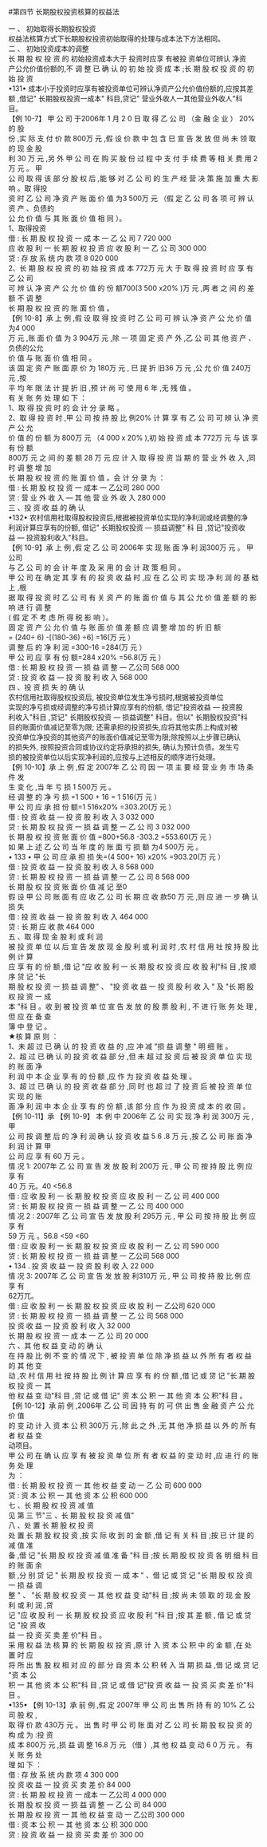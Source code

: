 #第四节 长期股权投资核算的权益法
<p>一 、 初始取得长期股权投资<br />
权益法核算方式下长期股权投资初始取得的处理与成本法下方法相同。<br />
二 、 初始投资成本的调整<br />
长 期 股 权 投 资 的 初始投资成本大于 投资时应享 有被投 资单位可辨认 净资<br />
产公允价值份额的,不 调 整 已 确 认 的 初 始 投 资 成 本 ;长 期 股 权 投 资 的 初 始 投 资<br />
•131•
成本小于投资时应享有被投资单位可辨认净资产公允价值份额的,应按其差<br />
额 ,借记" 长期股权投资一成本" 科目,贷记" 营业外收人一其他营业外收人"科<br />
目。<br />
【例 10-7】 甲 公 司 于2006年 1 月 2 0 日 取 得 乙 公 司 （金 融 企 业 ） 20% 的 股<br />
份 ,实 际 支 付 价 款 800万 元 ,假 设 价 款 中 包 含 巳 宣 告 发 放 但 尚 未 领 取 的 现 金 股<br />
利 30 万 元 ,另 外 甲 公 司 在 购 买 股 份 过 程 中 支 付 手 续 费 等 相 关 费 用 2 万 元 。 甲<br />
公 司 取 得 该 部 分 股 权 后 ,能 够 对 乙 公 司 的 生 产 经 营 决 策 施 加 重 大 影 响 。取 得投<br />
资 时 乙 公 司 净 资 产 账 面 价 值 为3 500万 元 （假 定 乙 公 司 各 项 可 辨 认 资 产 、负债的<br />
公 允 价 值 与 其 账 面 价 值 相 同 ）。<br />
1、取得投资<br />
借 : 长 期 股 权 投 资 一 成 本 一 乙 公 司 7 720 000<br />
应 收 股 利 一 长 期 股 权 投 资 应 收 股 利 一 乙 公 司 300 000<br />
贷 : 存 放 系 统 内 款 项 8 020 000<br />
2、长 期 股 权 投 资 的 初 始 投 资 成 本 772万 元 大 于 取 得 投 资 时 应 享 有 乙 公 司<br />
可 辨 认 净 资 产 公 允 价 值 的 份 额700(3 500 x20% )万 元 ,两 者 之 间 的 差 额 不 调 整<br />
长 期 股 权 投 资 的 账 面 价 值 。<br />
【例 10-8】承 上 例 ,假 设 取 得 投 资 时 乙 公 司 可 辨 认 净 资 产 公 允 价 值 为4 000<br />
万 元 ,账 面 价 值 为 3 904万 元 ,除 一 项 固 定 资 产 外 ,乙 公 司 其 他 资 产 、负债的公允<br />
价 值 与 账 面 价 值 相 同 。<br />
该 固 定 资 产 账 面 原 价 为 180万 元 , 巳 提 折 旧36 万 元 ,公 允 价 值 240万 元 ,按<br />
平 均 年 限 法 计 提 折 旧 ,预 计 尚 可 使 用 6 年 ,无 残 值 。<br />
有 关 账 务 处 理 如 下 ：<br />
1、取 得 投 资 时 的 会 计 分 录 略 。<br />
2、取 得 投 资 时 ,甲 公 司 按 持 股 比 例20% 计 算 享 有 乙 公 司 可 辨 认 净 资 产 公 允<br />
价 值 的 份 额 为 800万 元 （4 000 x 20% ),初 始 投 资 成 本 772万 元 与 该 享 有 份 额<br />
800万 元 之 间 的 差 额 28 万 元 应 计 入 取 得 投 资 当 期 的 营 业 外 收 入 ,同 时 调 整 增 加<br />
长 期 股 权 投 资 的 账 面 价 值 。会 计 分 录 为 ：<br />
借 : 长 期 股 权 投 资 一 成本 一 乙公司 280 000<br />
贷 : 营 业 外 收 入 — 其 他 营 业 外 收 入 280 000<br />
三 、投 资 收 益 的 确 认<br />
•132•
农村信用社取得股权投资后,根据被投资单位实现的净利润或经调整的净<br />
利润计算应享有的份额, 借记" 长期股权投资 — 损益调整" 科 目 ,贷记"投资收<br />
益 — 投资股利收入"科目。<br />
【例 10-9】承 上 例 ,假 定 乙 公 司 2006年 实 现 账 面 净 利 润300万 元 。 甲公司<br />
与 乙 公 司 的 会 计 年 度 及 采 用 的 会 计 政 策 相 同 。<br />
甲 公 司 在 确 定 其 享 有 的 投 资 收 益 时 ,应 在 乙 公 司 实 现 净 利 润 的 基 础 上 ,根<br />
据 取 得 投 资 时 乙 公 司 有 关 资 产 的 账 面 价 值 与 其 公 允 价 值 差 额 的 影 响 进 行 调 整<br />
( 假 定 不 考 虑 所 得 税 影 响 ）。<br />
固 定 资 产 公 允 价 值 与 账 面 价 值 差 额 应 调 整 增 加 的 折 旧 额<br />
= (240÷ 6) -[(180-36) ÷6] =16(万 元 ）<br />
调 整 后 的 净 利 润 =300-16 =284(万 元 ）<br />
甲 公 司 应 享 有 份 额=284 x20% =56.8(万 元 ）<br />
借 : 长 期 股 权 投 资 — 损 益 调 整 — 乙公司 568 000<br />
贷 : 投 资 收 益 — 投 资 股 利 收 入 568 000<br />
四 、投 资 损 失 的 确 认<br />
农村信用社取得股权投资后, 被投资单位发生净亏损时,根据被投资单位<br />
实现的净亏损或经调整的净亏损计算应享有的份额, 借记"投资收益 — 投资股<br />
利收入"科目 ,贷记" 长期股权投资 — 损益调整" 科目。但以" 长期股权投资"科<br />
目的账面价值减记至零为限; 还需承担的投资损失,应将其他实质上构成对被<br />
投资单位净投资的其他资产的账面价值减记至零为限;除按照以上步骤已确认<br />
的损失外, 按照投资合同或协议约定将承担的损失, 确认为预计负债。发生亏<br />
损的被投资单位以后实现净利润的,应按与上述相反的顺序进行处理。<br />
【例 10-10】承 上 例 ,假 定 2007年 乙 公 司 因 一 项 主 要 经 营 业 务 市 场 条 件 发<br />
生 变 化 ,当 年 亏 损 1 500万 元 。<br />
经 调 整 的 净 亏 损 =1 500 + 16 = 1 516(万 元 ）<br />
甲 公 司 应 承 担 份 额=1 516x20% =303.20(万 元 ）<br />
借 : 投 资 收 益 — 投 资 股 利 收 入 3 032 000<br />
贷 : 长 期 股 权 投 资 一 损 益 调 整 一 乙 公 司 3 032 000<br />
长 期 股 权 投 资 账 面 价 值 =800+56.8 -303.2 =553.60(万 元 ）<br />
如 果 上 述 乙 公 司 当 年 度 的 账 面 亏 损 额 为4 500万 元 。<br />
• 133 •
甲 公 司 应 承 担 损 失=(4 500+ 16) x20% =903.20(万 元 ）<br />
借 : 投 资 收 益 一 投 资 股 利 收 入 8 568 000<br />
贷 : 长 期 股 权 投 资 一 损 益 调 整 一 乙 公 司 8 568 000<br />
长 期 股 权 投 资 账 面 价 值 减 记 至0<br />
假 设 甲 公 司 账 面 有 应 收 乙 公 司 长 期 应 收 款50 万 元 ,则 应 进 一 步 确 认 损 失<br />
借 : 投 资 收 益 一 投 资 股 利 收 入 464 000<br />
贷 : 长 期 应 收 款 464 000<br />
五 、取 得 现 金 股 利 或 利 润<br />
被 投 资 单 位 以 后 宣 告 发 放 现 金 股 利 或 利 润 时 ,农 村 信 用 社 按 持 股 比 例 计 算<br />
应 享 有 的 份 额 ,借 记 "应 收 股 利 一 长 期 股 权 投 资 应 收 股 利"科 目 ,按 顺 序 贷 记 "长<br />
期 股 权 投 资 一 损 益 调 整" 、 "投 资 收 益 一 投 资 股 利 收 入 " 及 "长 期 股 权 投 资 一 成<br />
本 "科 目 。收 到 被 投 资 单 位 宣 告 发 放 的 股 票 股 利 , 不 进 行 账 务 处 理 ,但 应 在 备 查<br />
簿 中 登 记 。<br />
★核 算 原 则 ：<br />
1、未 超 过 已 确 认 的 投 资 收 益 的 ,应 冲 减 "损 益 调 整 " 明 细 账 。<br />
2、超 过 已 确 认 的 投 资 收 益 部 分 ,但 未 超 过 投 资 后 被 投 资 单 位 实 现 的 账 面 净<br />
利 润 中 本 企 业 享 有 的 份 额 ,应 作 为 投 资 收 益 处 理 。<br />
3、超 过 已 确 认 的 投 资 收 益 部 分 ,同 时 也 超 过 了 投 资 后 被 投 资 单 位 实 现 的 账<br />
面 净 利 润 中 本 企 业 享 有 的 份 额 ,该 部 分 应 作 为 投 资 成 本 的 收 回 。<br />
【例 10-11】承 【例 10-9】 本 例 中 2006年 乙 公 司 实 现 净 利 润 300万 元 , 甲<br />
公 司 按 调 整 后 的 净 利 润 确 认 投 资 收 益 5 6 .8 万 元 ,按 乙 公 司 账 面 净 利 润 计 算 甲<br />
公 司 应 享 有 60 万 元 。<br />
情 况 1: 2007年 乙 公 司 宣 告 发 放 股 利 200万 元 , 甲 公 司 按 持 股 比 例 应 享 有<br />
40 万 元。40 <56.8<br />
借 : 应 收 股 利 一 长 期 股 权 投 资 应 收 股 利 一 乙 公 司 400 000<br />
贷 : 长 期 股 权 投 资 一 损 益 调 整 一 乙 公 司 400 000<br />
情 况 2 : 2007年 乙 公 司 宣 告 发 放 股 利 295万 元 , 甲 公 司 按 持 股 比 例 应 享 有<br />
59 万 元 。56.8 <59 <60<br />
借 : 应 收 股 利 一 长 期 股 权 投 资 应 收 股 利 一 乙 公 司 590 000<br />
贷 : 长 期 股 权 投 资 一 损 益 调 整 一 乙公司 568 000<br />
• 134 .
投 资 收 益 一 投 资 股 利 收 入 22 000<br />
情 况 3: 2007年 乙 公 司 宣 告 发 放 股 利310万 元 , 甲 公 司 按 持 股 比 例 应 享 有<br />
62万兀。<br />
借 : 应 收 股 利 一 长 期 股 权 投 资 应 收 股 利 一 乙公司 620 000<br />
贷 : 长 期 股 权 投 资 一 损 益 调 整 一 乙 公 司 568 000<br />
投 资 收 益 一 投 资 股 利 收 入 32 000<br />
长 期 股 权 投 资 一 成 本 一 乙 公 司 20 000<br />
六 、其 他 权 益 变 动 的 确 认<br />
在 持 股 比 例 不 变 的 情 况 下 , 被 投 资 单 位 除 净 损 益 以 外 所 有 者 权 益 的 其 他 变<br />
动 ,农 村 信 用 社 按 持 股 比 例 计 算 应 享 有 的 份 额 ,借 记 或 贷 记 "长 期 股 权 投 资 一 其<br />
他 权 益 变 动"科 目 ,贷 记 或 借 记" 资 本 公 积 一 其 他 资 本 公 积"科 目 。<br />
【例 10-12】承 前 例 ,2006年 乙 公 司 因 持 有 的 可 供 出 售 金 融 资 产 公 允 价 值<br />
的 变 动 计 入 资 本 公 积 300万 元 ,除 此 之 外 ,无 其 他 净 损 益 以 外 的 所 有 者 权 益 变<br />
动项目。<br />
甲 公 司 在 确 认 应 享 有 被 投 资 单 位 所 有 者 权 益 的 变 动 时 ,应 进 行 的 账 务 处 理<br />
为 ：<br />
借 : 长 期 股 权 投 资 一 其 他 权 益 变 动 一 乙 公 司 600 000<br />
贷 : 资 本 公 积 一 其 他 资 本 公 积 600 000<br />
七 、长 期 股 权 投 资 减 值<br />
见 第 三 节"三 、长 期 股 权 投 资 减 值"<br />
八 、处 置 长 期 股 权 投 资<br />
处 置 长 期 股 权 投 资 ,按 实 际 收 到 的 金 额 ,借 记 有 关 科 目 ;按 已 计 提 的 减 值 准<br />
备 ,借 记 "长 期 股 权 投 资 减 值 准 备 "科 目 ;按 长 期 股 权 投 资 各 明 细 科 目 的 账 面 余<br />
额 ,分 别 贷 记 " 长 期 股 权 投 资 一 成 本 " 、借 记 或 贷 记 "长 期 股 权 投 资 一 损 益 调<br />
整 " 、 "长 期 股 权 投 资 一 其 他 权 益 变 动"科 目 ;按 尚 未 领 取 的 现 金 股 利 或 利 润 ,贷<br />
记 "应 收 股 利 一 长 期 股 权 投 资 应 收 股 利 "科 目 ;按 其 差 额 , 借 记 或 贷 记 "投 资 收<br />
益 一 投 资 买 卖 差 价"科 目 。<br />
采 用 权 益 法 核 算 的 长 期 股 权 投 资 ,原 计 入 资 本 公 积 中 的 金 额 ,在 处 置 时 应<br />
将 所 出 售 股 权 相 对 应 的 部 分 自 资 本 公 积 转 入 当 期 损 益 ,借 记 或 贷 记 "资 本 公<br />
积 一 其 他 资 本 公 积"科 目 ,贷 记 或 借 记"投 资 收 益 一 投 资 买 卖 差 价"科 目 。<br />
•135•
【例 10-13】承 前 例 ,假 定 2007年 甲 公 司 出 售 所 持 有 的 10% 乙 公 司 股 权 ,<br />
取 得 价 款 430万 元 。 出 售 时 甲 公 司 账 面 对 乙 公 司 长 期 股 权 投 资 的 构 成 为 :投 资<br />
成 本 800万 元 ,损 益 调 整 16.8 万 元 （借 ）,其 他 权 益 变 动 6 0 万 元 。 有 关 账 务 处<br />
理 如 下 ：<br />
借 : 存 放 系 统 内 款 项 4 300 000<br />
投 资 收 益 一 投 资 买 卖 差 价 84 000<br />
贷 : 长 期 股 权 投 资 一 成本 一 乙公司 4 000 000<br />
长 期 股 权 投 资 一 损 益 调 整 一 乙 公 司 84 000<br />
长 期 股 权 投 资 一 其 他 权 益 变 动 一 乙公司 300 000<br />
借 : 资 本 公 积 一 其 他 资 本 公 积 300 000<br />
贷 : 投 资 收 益 一 投 资 买 卖 差 价 300 00</p>